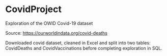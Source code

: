 # CovidProject
Exploration of the OWID Covid-19 dataset

Source: https://ourworldindata.org/covid-deaths

Downloaded covid dataset, cleaned in Excel and split into two tables: CovidDeaths and CovidVaccinations before completing exploration in SQL. 
